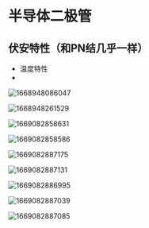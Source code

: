 # 半导体二极管
## 伏安特性（和PN结几乎一样）
* 温度特性
* 
![1668948086047](https://user-images.githubusercontent.com/63440757/202902430-8aafc4ab-93ba-4be3-87ff-c0639ff902f3.png)

![1668948261529](https://user-images.githubusercontent.com/63440757/202902526-b657cbf5-1b10-49bd-acab-e7255d5c935c.png)



![1669082858631](https://user-images.githubusercontent.com/63440757/203199751-d088831c-4fc6-4a64-b46e-19f8d7fe0990.png)


![1669082858586](https://user-images.githubusercontent.com/63440757/203199779-778de75c-9133-45ea-a85a-2db66a1ba713.png)


![1669082887175](https://user-images.githubusercontent.com/63440757/203199803-46af3b82-ff6c-4fa4-be2a-124db6c403fa.png)

![1669082887131](https://user-images.githubusercontent.com/63440757/203199824-58cffc49-4adc-4eb2-95fb-1ef519c97f21.png)

![1669082886995](https://user-images.githubusercontent.com/63440757/203199862-3f9d46ab-f4e2-49f9-bf4f-32f5bc323930.png)


![1669082887039](https://user-images.githubusercontent.com/63440757/203199872-1a6ad4ca-fbcf-45ac-9d6b-cc0c45fc20fa.png)


![1669082887085](https://user-images.githubusercontent.com/63440757/203199896-c36605b5-9785-4bc0-b400-58d9351cfa0b.png)

